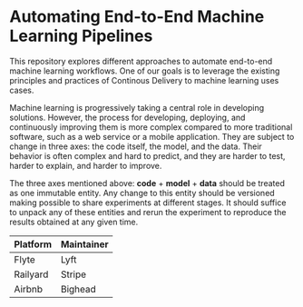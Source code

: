 # Automating End-to-End Machine Learning Pipelines

This repository explores different approaches to automate end-to-end machine learning workflows. One of our goals is to leverage the existing principles and practices of Continous Delivery to machine learning uses cases.

Machine learning is progressively taking a central role in developing solutions. However, the process for developing, deploying, and continuously improving them is more complex compared to more traditional software, such as a web service or a mobile application. They are subject to change in three axes: the code itself, the model, and the data. Their behavior is often complex and hard to predict, and they are harder to test, harder to explain, and harder to improve.

The three axes mentioned above: **code** + **model** + **data** should be treated as one immutable entity. Any change to this entity should be versioned making possible to share experiments at different stages. It should suffice to unpack any of these entities and rerun the experiment to reproduce the results obtained at any given time.


| Platform | Maintainer |
|------|------|
| Flyte | Lyft |
| Railyard | Stripe |
| Airbnb | Bighead |



